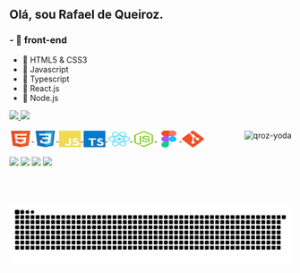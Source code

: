 ## Olá, sou Rafael de Queiroz.


### - 🔭 front-end
  - 🌱 HTML5 & CSS3
  - 🌱 Javascript
  - 🌱 Typescript
  - 🌱 React.js
  - 🌱 Node.js

<div style="display: flex">
  <a href="https://github.com/qroz">
  <img height="176em" src="https://github-readme-stats.vercel.app/api?username=qrozrafa&show_icons=true&theme=dark&include_all_commits=true&count_private=true"/>
  <img height="178em" src="https://github-readme-stats.vercel.app/api/top-langs/?username=qrozrafa&layout=compact&langs_count=7&theme=dark"/>
</div>
  
  <div style="display: inline_block">
    <br>
  <img align="center" alt="qroz-HTML" height="30" width="40" src="https://raw.githubusercontent.com/devicons/devicon/master/icons/html5/html5-original.svg">
  <img align="center" alt="qroz-CSS" height="30" width="40" src="https://raw.githubusercontent.com/devicons/devicon/master/icons/css3/css3-original.svg">
  <img align="center" alt="qroz-Js" height="30" width="40" src="https://raw.githubusercontent.com/devicons/devicon/master/icons/javascript/javascript-plain.svg">
  <img align="center" alt="qroz-typescript" height="30" width="40" src="https://raw.githubusercontent.com/devicons/devicon/master/icons/typescript/typescript-original.svg">
  <img align="center" alt="qroz-react" height="30" width="40" src="https://raw.githubusercontent.com/devicons/devicon/master/icons/react/react-original.svg"> 
  <img align="center" alt="qroz-node" height="30" width="40" src="https://raw.githubusercontent.com/devicons/devicon/master/icons/nodejs/nodejs-plain.svg">
  <img align="center" alt="qroz-figma" height="30" width="40" src="https://raw.githubusercontent.com/devicons/devicon/master/icons/figma/figma-original.svg">
  <img align="center" alt="qroz-git" height="30" width="40" src="https://raw.githubusercontent.com/devicons/devicon/master/icons/git/git-original.svg">
  <img align="right"  alt="qroz-yoda" height="132em" src="https://c.tenor.com/gVqz1FcrHD8AAAAd/the-mandalorian-mandalorian.gif">
</div>
    <br>
  <div> 
<!--   <a href="https://www.youtube.com/channel/UC_-uuuZbY0AAt9CViNzvc-Q" target="_blank"><img src="https://img.shields.io/badge/YouTube-FF0000?style=for-the-badge&logo=youtube&logoColor=white" target="_blank"></a> -->
  <a href="https://instagram.com/qrozrafa" target="_blank"><img src="https://img.shields.io/badge/-Instagram-%23E4405F?style=for-the-badge&logo=instagram&logoColor=white" target="_blank"></a>
 	<a href="https://www.twitch.tv/qrozrafa" target="_blank"><img src="https://img.shields.io/badge/Twitch-9146FF?style=for-the-badge&logo=twitch&logoColor=white" target="_blank"></a>
<!--  <a href="https://discord.gg/G9GPg5SA75" target="_blank"><img src="https://img.shields.io/badge/Discord-7289DA?style=for-the-badge&logo=discord&logoColor=white" target="_blank"></a>  -->
  <a href = "mailto:rafael.silva22@estudante.ifms.edu.br"><img src="https://img.shields.io/badge/-Gmail-%23333?style=for-the-badge&logo=gmail&logoColor=white" target="_blank"></a>
  <a href="https://www.linkedin.com/in/qrozrafa" target="_blank"><img src="https://img.shields.io/badge/-LinkedIn-%230077B5?style=for-the-badge&logo=linkedin&logoColor=white" target="_blank"></a> 
 
  ![Snake animation](https://github.com/qrozrafa/qrozrafa/blob/output/github-contribution-grid-snake.svg)
 
</div>

